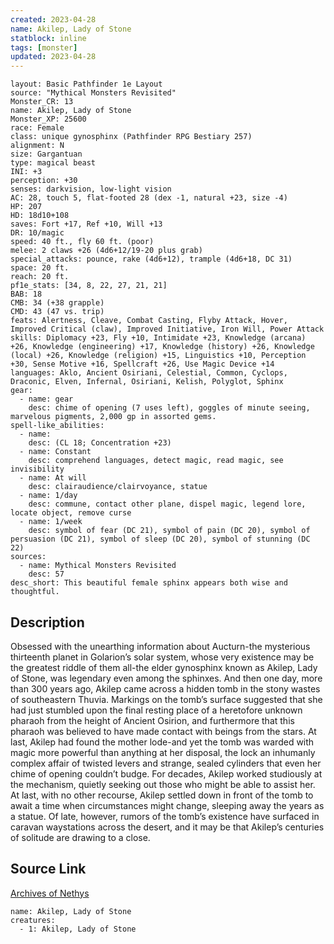 ```yaml
---
created: 2023-04-28
name: Akilep, Lady of Stone
statblock: inline
tags: [monster]
updated: 2023-04-28
---
```

```statblock
layout: Basic Pathfinder 1e Layout
source: "Mythical Monsters Revisited"
Monster_CR: 13
name: Akilep, Lady of Stone
Monster_XP: 25600
race: Female
class: unique gynosphinx (Pathfinder RPG Bestiary 257)
alignment: N
size: Gargantuan
type: magical beast
INI: +3
perception: +30
senses: darkvision, low-light vision
AC: 28, touch 5, flat-footed 28 (dex -1, natural +23, size -4)
HP: 207
HD: 18d10+108
saves: Fort +17, Ref +10, Will +13
DR: 10/magic
speed: 40 ft., fly 60 ft. (poor)
melee: 2 claws +26 (4d6+12/19-20 plus grab)
special_attacks: pounce, rake (4d6+12), trample (4d6+18, DC 31)
space: 20 ft.
reach: 20 ft.
pf1e_stats: [34, 8, 22, 27, 21, 21]
BAB: 18
CMB: 34 (+38 grapple)
CMD: 43 (47 vs. trip)
feats: Alertness, Cleave, Combat Casting, Flyby Attack, Hover, Improved Critical (claw), Improved Initiative, Iron Will, Power Attack
skills: Diplomacy +23, Fly +10, Intimidate +23, Knowledge (arcana) +26, Knowledge (engineering) +17, Knowledge (history) +26, Knowledge (local) +26, Knowledge (religion) +15, Linguistics +10, Perception +30, Sense Motive +16, Spellcraft +26, Use Magic Device +14
languages: Aklo, Ancient Osiriani, Celestial, Common, Cyclops, Draconic, Elven, Infernal, Osiriani, Kelish, Polyglot, Sphinx
gear:
  - name: gear
    desc: chime of opening (7 uses left), goggles of minute seeing, marvelous pigments, 2,000 gp in assorted gems.
spell-like_abilities:
  - name:
    desc: (CL 18; Concentration +23)
  - name: Constant
    desc: comprehend languages, detect magic, read magic, see invisibility
  - name: At will
    desc: clairaudience/clairvoyance, statue
  - name: 1/day
    desc: commune, contact other plane, dispel magic, legend lore, locate object, remove curse
  - name: 1/week
    desc: symbol of fear (DC 21), symbol of pain (DC 20), symbol of persuasion (DC 21), symbol of sleep (DC 20), symbol of stunning (DC 22)
sources:
  - name: Mythical Monsters Revisited
    desc: 57
desc_short: This beautiful female sphinx appears both wise and thoughtful.
```
## Description
Obsessed with the unearthing information about Aucturn-the mysterious thirteenth planet in Golarion’s solar system, whose very existence may be the greatest riddle of them all-the elder gynosphinx known as Akilep, Lady of Stone, was legendary even among the sphinxes. And then one day, more than 300 years ago, Akilep came across a hidden tomb in the stony wastes of southeastern Thuvia. Markings on the tomb’s surface suggested that she had just stumbled upon the final resting place of a heretofore unknown pharaoh from the height of Ancient Osirion, and furthermore that this pharaoh was believed to have made contact with beings from the stars. At last, Akilep had found the mother lode-and yet the tomb was warded with magic more powerful than anything at her disposal, the lock an inhumanly complex affair of twisted levers and strange, sealed cylinders that even her chime of opening couldn’t budge. For decades, Akilep worked studiously at the mechanism, quietly seeking out those who might be able to assist her. At last, with no other recourse, Akilep settled down in front of the tomb to await a time when circumstances might change, sleeping away the years as a statue. Of late, however, rumors of the tomb’s existence have surfaced in caravan waystations across the desert, and it may be that Akilep’s centuries of solitude are drawing to a close.
## Source Link
[Archives of Nethys](https://aonprd.com/MonsterDisplay.aspx?ItemName=Akilep%2C%20Lady%20of%20Stone)
```encounter-table
name: Akilep, Lady of Stone
creatures:
  - 1: Akilep, Lady of Stone
```
